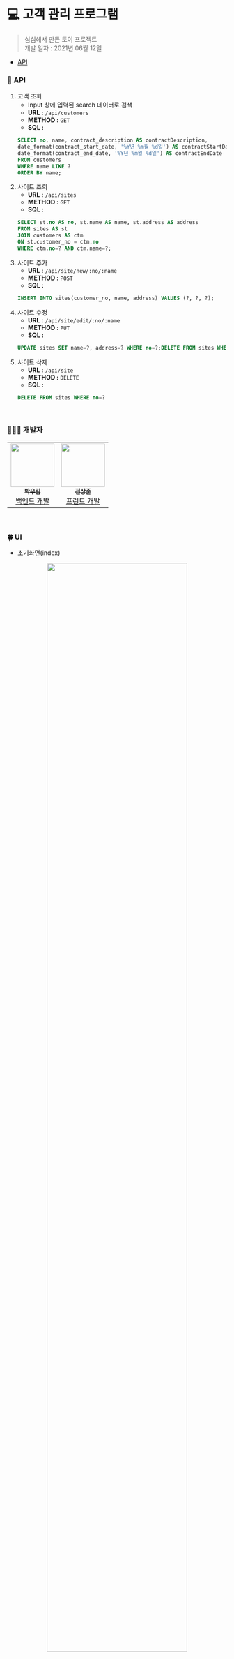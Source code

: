 # 💻 고객 관리 프로그램
> 심심해서 만든 토이 프로젝트  
개발 일자 : 2021년 06월 12일

  * <a href="#api">API</a>



### 📝 API

1. 고객 조회 
   -  Input 창에 입력된 search 데이터로 검색
   -  **URL :** ```/api/customers``` 
   -  **METHOD :** ```GET```
   -  **SQL :** 
   ```sql
   SELECT no, name, contract_description AS contractDescription, 
   date_format(contract_start_date, '%Y년 %m월 %d일') AS contractStartDate, 
   date_format(contract_end_date, '%Y년 %m월 %d일') AS contractEndDate 
   FROM customers 
   WHERE name LIKE ? 
   ORDER BY name;
   ```
2. 사이트 조회
   -  **URL :** ```/api/sites``` 
   -  **METHOD :** ```GET```
   -  **SQL :** 
   ```sql
   SELECT st.no AS no, st.name AS name, st.address AS address
   FROM sites AS st
   JOIN customers AS ctm
   ON st.customer_no = ctm.no
   WHERE ctm.no=? AND ctm.name=?;
   ```
3. 사이트 추가
   -  **URL :** ```/api/site/new/:no/:name``` 
   -  **METHOD :** ```POST```
   -  **SQL :** 
   ```sql
   INSERT INTO sites(customer_no, name, address) VALUES (?, ?, ?);
   ```
5. 사이트 수정
   -  **URL :** ```/api/site/edit/:no/:name``` 
   -  **METHOD :** ```PUT```
   -  **SQL :** 
   ```sql
   UPDATE sites SET name=?, address=? WHERE no=?;DELETE FROM sites WHERE no=?
   ```
6. 사이트 삭제
   -  **URL :** ```/api/site``` 
   -  **METHOD :** ```DELETE```
   -  **SQL :** 
   ```sql
   DELETE FROM sites WHERE no=?
   ```

<br>

### 👨🏻‍💻 개발자
<table>
  <tr>
    <td align="center"><a href="https://github.com/woorim960"><img src="https://avatars.githubusercontent.com/u/56839474?v=4" width="100px;" alt=""/><br /><sub><b>박우림</b></sub></a><br /><a href="https://github.com/woorim960" title="Packaging/porting to new platform">백엔드 개발</a></td>
    <td align="center"><a href="https://github.com/jsj1510"><img src="https://avatars.githubusercontent.com/u/75245755?v=4" width="100px;" alt=""/><br /><sub><b>전상준</b></sub></a><br /><a href="https://github.com/jsj1510" title="Packaging/porting to new platform">프런트 개발</a></td>
  </tr>
</table>

<br>

### 🍀 UI

* 초기화면(index)  
  
<p align="center"><img src="https://user-images.githubusercontent.com/75245755/121766906-156b1300-cb90-11eb-9828-7937342be842.PNG" width="80%"></p>
<br/>  

* index화면 조회(검색) 버튼 클릭  
  
<p align="center"><img src="https://user-images.githubusercontent.com/75245755/121767530-91b32580-cb93-11eb-8afc-88d22cebad2b.PNG" width="80%"></p>
<br>  

* 선택된 Node의 개수에 따른 Alert
> 수정 또는 삭제 2개이상 클릭 or 아무것도 클릭 안할 시 수정 및 삭제 불가  
<p align="center"><img src="https://user-images.githubusercontent.com/75245755/121767557-caeb9580-cb93-11eb-9fa3-c397381812e2.PNG" width="80%"></p>  

* index 검색 기능  
  
<p align="center"><img src="https://user-images.githubusercontent.com/75245755/121767576-e656a080-cb93-11eb-989d-333f32fb1de2.PNG" width="80%"></p>
<br>
 
* 고객 프로파일 사이트 조회 화면 (view)  
> index 화면에서 data 선택 후 조회 시 아래와 같은 화면으로 이동됨.    
<p align="center"><img src="https://user-images.githubusercontent.com/75245755/121767590-fff7e800-cb93-11eb-8187-9df254d4c146.PNG" width="80%"></p>  
<br>  


* 입력 화면  
  
<p align="center"><img src="https://user-images.githubusercontent.com/75245755/121767605-1aca5c80-cb94-11eb-8658-336481f974b7.PNG" width="80%"></p>  
<br>  

* 입력 후 view 화면  
  
<p align="center"><img src="https://user-images.githubusercontent.com/75245755/121767620-3fbecf80-cb94-11eb-90ab-3b0cce8b20ff.PNG" width="80%"></p>  
<br>  

*  선택된 Node의 개수에 따른 Alert
> 수정 또는 삭제 2개이상 클릭 or 아무것도 클릭 안할 시 수정 및 삭제 불가  
  
<p align="center"><img src="https://user-images.githubusercontent.com/75245755/121767631-5402cc80-cb94-11eb-9770-66ef864043bb.PNG" width="80%"></p>  
<br>  


* 수정  
> 새롭게 입력한 (새로운, 입력) 데이터 (새로운입력, 수정) 으로 수정    
<p align="center"><img src="https://user-images.githubusercontent.com/75245755/121767654-83193e00-cb94-11eb-9f5e-fa23baa497b6.PNG" width="80%"></p>  
<br>  


* 삭제  
> 수정 한 (새로운입력, 수정) 데이터 삭제  
<p align="center"><img src="https://user-images.githubusercontent.com/75245755/121767649-785ea900-cb94-11eb-9539-dc7302179768.PNG" width="80%"></p>  


### 🍀 ERD
![스크린샷 2021-06-14 오후 9 20 28](https://user-images.githubusercontent.com/56839474/121891443-688ec280-cd56-11eb-9994-c21cd30ee73e.png)









